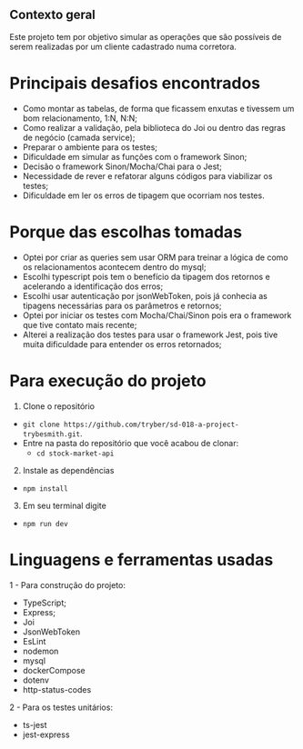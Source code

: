 ## Contexto geral

Este projeto tem por objetivo simular as operações que são possíveis de serem realizadas por um cliente cadastrado numa corretora.

# Principais desafios encontrados
 - Como montar as tabelas, de forma que ficassem enxutas e tivessem um bom relacionamento, 1:N, N:N;
 - Como realizar a validação, pela biblioteca do Joi ou dentro das regras de negócio (camada service);
 - Preparar o ambiente para os testes;
 - Dificuldade em simular as funções com o framework Sinon;
 - Decisão o framework Sinon/Mocha/Chai para o Jest;
 - Necessidade de rever e refatorar alguns códigos para viabilizar os testes;
 - Dificuldade em ler os erros de tipagem que ocorriam nos testes.

# Porque das escolhas tomadas
 - Optei por criar as queries sem usar ORM para treinar a lógica de como os relacionamentos acontecem dentro do mysql;
 - Escolhi typescript pois tem o benefício da tipagem dos retornos e acelerando a identificação dos erros;
 - Escolhi usar autenticação por jsonWebToken, pois já conhecia as tipagens necessárias para os parâmetros e retornos;
 - Optei por iniciar os testes com Mocha/Chai/Sinon pois era o framework que tive contato mais recente;
 - Alterei a realização dos testes para usar o framework Jest, pois tive muita dificuldade para entender os erros retornados;

# Para execução do projeto
  1. Clone o repositório

  - `git clone https://github.com/tryber/sd-018-a-project-trybesmith.git`.
  - Entre na pasta do repositório que você acabou de clonar:
    - `cd stock-market-api`

  2. Instale as dependências

  - `npm install`

  3. Em seu terminal digite

  - `npm run dev`

# Linguagens e ferramentas usadas

1 - Para construção do projeto:
 - TypeScript;
 - Express;
 - Joi
 - JsonWebToken
 - EsLint
 - nodemon
 - mysql
 - dockerCompose
 - dotenv
 - http-status-codes

2 - Para os testes unitários:
 - ts-jest
 - jest-express
